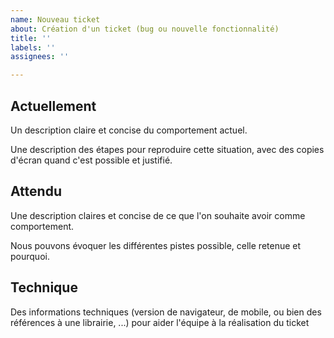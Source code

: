 ```yaml
---
name: Nouveau ticket
about: Création d'un ticket (bug ou nouvelle fonctionnalité)
title: ''
labels: ''
assignees: ''

---
```


## Actuellement

Un description claire et concise du comportement actuel.

Une description des étapes pour reproduire cette situation, avec des copies d'écran quand c'est possible et justifié.

## Attendu

Une description claires et concise de ce que l'on souhaite avoir comme comportement.

Nous pouvons évoquer les différentes pistes possible, celle retenue et pourquoi.

## Technique

Des informations techniques (version de navigateur, de mobile, ou bien des références à une librairie, ...) pour aider l'équipe à la réalisation du ticket
